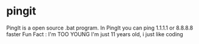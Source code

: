 # pingit
PingIt is a open source .bat program.
In PingIt you can ping 1.1.1.1 or 8.8.8.8 faster
Fun Fact : I'm TOO YOUNG I'm just 11 years old, i just like coding
